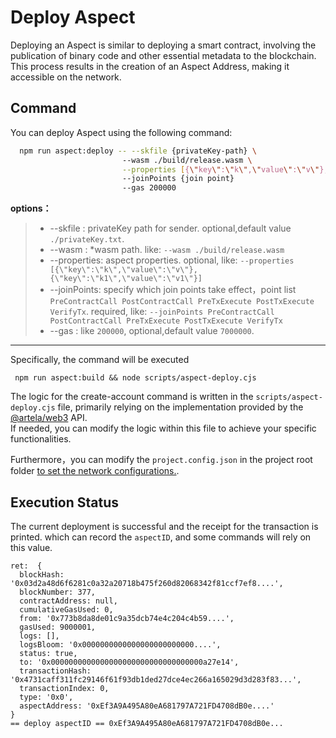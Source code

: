 # Deploy Aspect

Deploying an Aspect is similar to deploying a smart contract, involving the publication of binary code and other
essential metadata to the blockchain. This process results in the creation of an Aspect Address, making it accessible on
the network.

## Command

You can deploy Aspect using the following command:

```bash
  npm run aspect:deploy -- --skfile {privateKey-path} \                                                
                         --wasm ./build/release.wasm \
                         --properties [{\"key\":\"k\",\"value\":\"v\"},{\"key\":\"k1\",\"value\":\"v1\"}]
                         --joinPoints {join point}
                         --gas 200000  
```
**options：**
> * --skfile : privateKey path for sender. optional,default value `./privateKey.txt`.
> * --wasm : *wasm path. like: `--wasm ./build/release.wasm `
> * --properties: aspect properties. optional, like: `--properties [{\"key\":\"k\",\"value\":\"v\"},{\"key\":\"k1\",\"value\":\"v1\"}]`
> * --joinPoints: specify which join points take effect，point list `PreContractCall PostContractCall PreTxExecute PostTxExecute VerifyTx`. required, like: `--joinPoints PreContractCall PostContractCall PreTxExecute PostTxExecute VerifyTx`
> * --gas : like `200000`, optional,default value `7000000`.

---

Specifically, the command will be executed
```shell
 npm run aspect:build && node scripts/aspect-deploy.cjs
```
The logic for the create-account command is written in the `scripts/aspect-deploy.cjs` file, primarily relying on the
implementation provided by the [@artela/web3](/develop/client/artela-web3.js) API.   
If needed, you can modify the logic within this file to achieve your specific functionalities.

Furthermore，you can modify the `project.config.json` in the project root folder [to set the network configurations.](/develop/reference/aspect-tool/guide/config#2network-rpc).

## Execution Status

The current deployment is successful and the receipt for the transaction is printed. which can record the `aspectID`, and some commands will rely on this value.

```shell
ret:  {
  blockHash: '0x03d2a48d6f6281c0a32a20718b475f260d82068342f81ccf7ef8....',
  blockNumber: 377,
  contractAddress: null,
  cumulativeGasUsed: 0,
  from: '0x773b8da8de01c9a35dcb74e4c204c4b59....',
  gasUsed: 9000001,
  logs: [],
  logsBloom: '0x0000000000000000000000000....',
  status: true,
  to: '0x0000000000000000000000000000000000a27e14',
  transactionHash: '0x4731caff311fc29146f61f93db1ded27dce4ec266a165029d3d283f83...',
  transactionIndex: 0,
  type: '0x0',
  aspectAddress: '0xEf3A9A495A80eA681797A721FD4708dB0e....'
}
== deploy aspectID == 0xEf3A9A495A80eA681797A721FD4708dB0e...

```